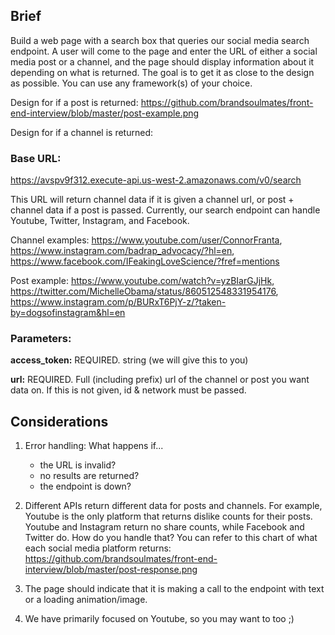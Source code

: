 ## Brief
Build a web page with a search box that queries our social media search endpoint. A user will come to the page and enter the URL of either a social media post or a channel, and the page should display information about it depending on what is returned. The goal is to get it as close to the design as possible. You can use any framework(s) of your choice.

Design for if a post is returned: https://github.com/brandsoulmates/front-end-interview/blob/master/post-example.png

Design for if a channel is returned: 

### Base URL:
https://avspv9f312.execute-api.us-west-2.amazonaws.com/v0/search

This URL will return channel data if it is given a channel url, or post + channel data if a post is passed. Currently, our search endpoint can handle Youtube, Twitter, Instagram, and Facebook.

Channel examples: https://www.youtube.com/user/ConnorFranta, https://www.instagram.com/badrap_advocacy/?hl=en, https://www.facebook.com/IFeakingLoveScience/?fref=mentions

Post example:  https://www.youtube.com/watch?v=yzBIarGJjHk, https://twitter.com/MichelleObama/status/860512548331954176, https://www.instagram.com/p/BURxT6PjY-z/?taken-by=dogsofinstagram&hl=en

### Parameters:

**access_token:** REQUIRED. string (we will give this to you)

**url:** REQUIRED. Full (including prefix) url of the channel or post you want data on. If this is not given, id & network must be passed.


## Considerations

1. Error handling: What happens if...
   - the URL is invalid?
   - no results are returned?
   - the endpoint is down?
   
2. Different APIs return different data for posts and channels. For example, Youtube is the only platform that returns dislike counts for their posts. Youtube and Instagram return no share counts, while Facebook and Twitter do. How do you handle that? You can refer to this chart of what each social media platform returns: https://github.com/brandsoulmates/front-end-interview/blob/master/post-response.png

3. The page should indicate that it is making a call to the endpoint with text or a loading animation/image.

4. We have primarily focused on Youtube, so you may want to too ;)
